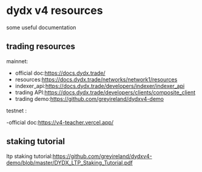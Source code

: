 # dydx v4 resources

some useful documentation

## trading resources

mainnet:

- official doc:<https://docs.dydx.trade/>
- resources:<https://docs.dydx.trade/networks/network1/resources>
- indexer_api:<https://docs.dydx.trade/developers/indexer/indexer_api>
- trading API:<https://docs.dydx.trade/developers/clients/composite_client>
- trading demo:<https://github.com/greyireland/dydxv4-demo>

testnet :

-official doc:<https://v4-teacher.vercel.app/>

## staking tutorial

ltp staking tutorial:<https://github.com/greyireland/dydxv4-demo/blob/master/DYDX_LTP_Staking_Tutorial.pdf>
